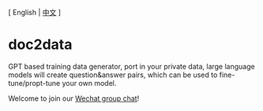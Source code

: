 [ English | [中文](README_zh.md) ]
# doc2data
GPT based training data generator, port in your private data, large language models will create question&answer pairs, which can be used to fine-tune/propt-tune your own model.

Welcome to join our [Wechat group chat](assets/wechatGroupQRCode.JPG)!
